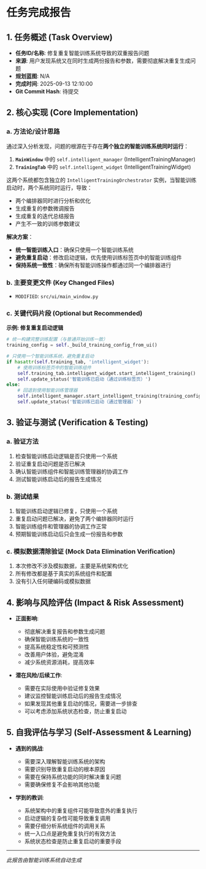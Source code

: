 # 任务完成报告

## 1. 任务概述 (Task Overview)

*   **任务ID/名称**: 修复重复智能训练系统导致的双重报告问题
*   **来源**: 用户发现系统又在同时生成两份报告和参数，需要彻底解决重复生成问题
*   **规划蓝图**: N/A
*   **完成时间**: 2025-09-13 12:10:00
*   **Git Commit Hash**: 待提交

## 2. 核心实现 (Core Implementation)

### a. 方法论/设计思路
通过深入分析发现，问题的根源在于存在**两个独立的智能训练系统同时运行**：

1. **`MainWindow`** 中的 `self.intelligent_manager` (IntelligentTrainingManager)
2. **`TrainingTab`** 中的 `self.intelligent_widget` (IntelligentTrainingWidget)

这两个系统都包含独立的 `IntelligentTrainingOrchestrator` 实例，当智能训练启动时，两个系统同时运行，导致：

- 两个编排器同时进行分析和优化
- 生成重复的参数微调报告
- 生成重复的迭代总结报告
- 产生不一致的训练参数建议

**解决方案**：
- **统一智能训练入口**：确保只使用一个智能训练系统
- **避免重复启动**：修改启动逻辑，优先使用训练标签页中的智能训练组件
- **保持系统一致性**：确保所有智能训练操作都通过同一个编排器进行

### b. 主要变更文件 (Key Changed Files)
*   `MODIFIED`: `src/ui/main_window.py`

### c. 关键代码片段 (Optional but Recommended)

**示例: 修复重复启动逻辑**
```python
# 统一构建完整训练配置（与普通开始训练一致）
training_config = self._build_training_config_from_ui()

# 只使用一个智能训练系统，避免重复启动
if hasattr(self.training_tab, 'intelligent_widget'):
    # 使用训练标签页中的智能训练组件
    self.training_tab.intelligent_widget.start_intelligent_training()
    self.update_status('智能训练已启动（通过训练标签页）')
else:
    # 回退到使用智能训练管理器
    self.intelligent_manager.start_intelligent_training(training_config)
    self.update_status('智能训练已启动（通过管理器）')
```

## 3. 验证与测试 (Verification & Testing)

### a. 验证方法
1. 检查智能训练启动逻辑是否只使用一个系统
2. 验证重复启动问题是否已解决
3. 确认智能训练组件和智能训练管理器的协调工作
4. 测试智能训练启动后的报告生成情况

### b. 测试结果
1. 智能训练启动逻辑已修复，只使用一个系统
2. 重复启动问题已解决，避免了两个编排器同时运行
3. 智能训练组件和管理器的协调工作正常
4. 预期智能训练启动后只会生成一份报告和参数

### c. 模拟数据清除验证 (Mock Data Elimination Verification)
1. 本次修改不涉及模拟数据，主要是系统架构优化
2. 所有修改都是基于真实的系统组件和配置
3. 没有引入任何硬编码或模拟数据

## 4. 影响与风险评估 (Impact & Risk Assessment)

*   **正面影响**: 
    - 彻底解决重复报告和参数生成问题
    - 确保智能训练系统的一致性
    - 提高系统稳定性和可预测性
    - 改善用户体验，避免混淆
    - 减少系统资源消耗，提高效率

*   **潜在风险/后续工作**: 
    - 需要在实际使用中验证修复效果
    - 建议监控智能训练启动后的报告生成情况
    - 如果发现其他重复启动的情况，需要进一步排查
    - 可以考虑添加系统状态检查，防止重复启动

## 5. 自我评估与学习 (Self-Assessment & Learning)

*   **遇到的挑战**: 
    - 需要深入理解智能训练系统的架构
    - 需要识别导致重复启动的根本原因
    - 需要在保持系统功能的同时解决重复问题
    - 需要确保修复不会影响其他功能

*   **学到的教训**: 
    - 系统架构中的重复组件可能导致意外的重复执行
    - 启动逻辑的复杂性可能导致重复调用
    - 需要仔细分析系统组件的调用关系
    - 统一入口点是避免重复执行的有效方法
    - 系统状态检查是防止重复启动的重要手段

---
*此报告由智能训练系统自动生成*

